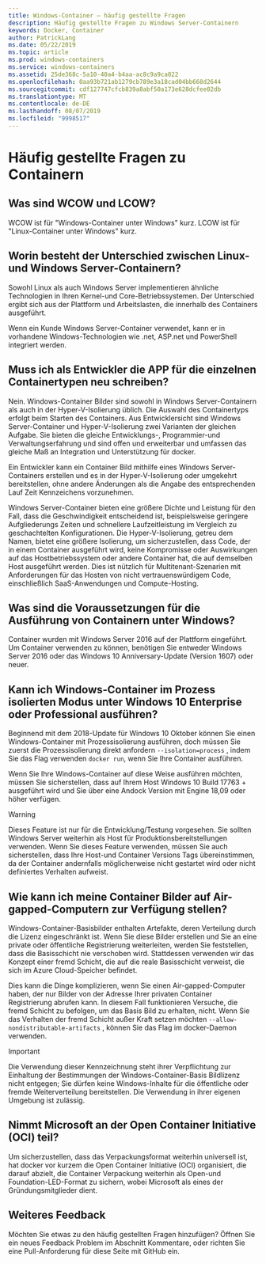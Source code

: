 ```yaml
---
title: Windows-Container – häufig gestellte Fragen
description: Häufig gestellte Fragen zu Windows Server-Containern
keywords: Docker, Container
author: PatrickLang
ms.date: 05/22/2019
ms.topic: article
ms.prod: windows-containers
ms.service: windows-containers
ms.assetid: 25de368c-5a10-40a4-b4aa-ac8c9a9ca022
ms.openlocfilehash: 0aa93b721ab1279cb789e3a18cad04bb668d2644
ms.sourcegitcommit: cdf127747cfcb839a8abf50a173e628dcfee02db
ms.translationtype: MT
ms.contentlocale: de-DE
ms.lasthandoff: 08/07/2019
ms.locfileid: "9998517"
---
```

# <a name="frequently-asked-questions-about-containers"></a>Häufig gestellte Fragen zu Containern

## <a name="what-are-wcow-and-lcow"></a>Was sind WCOW und LCOW?

WCOW ist für "Windows-Container unter Windows" kurz. LCOW ist für "Linux-Container unter Windows" kurz.

## <a name="whats-the-difference-between-linux-and-windows-server-containers"></a>Worin besteht der Unterschied zwischen Linux-und Windows Server-Containern?

Sowohl Linux als auch Windows Server implementieren ähnliche Technologien in Ihren Kernel-und Core-Betriebssystemen. Der Unterschied ergibt sich aus der Plattform und Arbeitslasten, die innerhalb des Containers ausgeführt.  

Wenn ein Kunde Windows Server-Container verwendet, kann er in vorhandene Windows-Technologien wie .net, ASP.net und PowerShell integriert werden.

## <a name="as-a-developer-do-i-have-to-rewrite-my-app-for-each-type-of-container"></a>Muss ich als Entwickler die APP für die einzelnen Containertypen neu schreiben?

Nein. Windows-Container Bilder sind sowohl in Windows Server-Containern als auch in der Hyper-V-Isolierung üblich. Die Auswahl des Containertyps erfolgt beim Starten des Containers. Aus Entwicklersicht sind Windows Server-Container und Hyper-V-Isolierung zwei Varianten der gleichen Aufgabe. Sie bieten die gleiche Entwicklungs-, Programmier-und Verwaltungserfahrung und sind offen und erweiterbar und umfassen das gleiche Maß an Integration und Unterstützung für docker.

Ein Entwickler kann ein Container Bild mithilfe eines Windows Server-Containers erstellen und es in der Hyper-V-Isolierung oder umgekehrt bereitstellen, ohne andere Änderungen als die Angabe des entsprechenden Lauf Zeit Kennzeichens vorzunehmen.

Windows Server-Container bieten eine größere Dichte und Leistung für den Fall, dass die Geschwindigkeit entscheidend ist, beispielsweise geringere Aufgliederungs Zeiten und schnellere Laufzeitleistung im Vergleich zu geschachtelten Konfigurationen. Die Hyper-V-Isolierung, getreu dem Namen, bietet eine größere Isolierung, um sicherzustellen, dass Code, der in einem Container ausgeführt wird, keine Kompromisse oder Auswirkungen auf das Hostbetriebssystem oder andere Container hat, die auf demselben Host ausgeführt werden. Dies ist nützlich für Multitenant-Szenarien mit Anforderungen für das Hosten von nicht vertrauenswürdigem Code, einschließlich SaaS-Anwendungen und Compute-Hosting.

## <a name="what-are-the-prerequisites-for-running-containers-on-windows"></a>Was sind die Voraussetzungen für die Ausführung von Containern unter Windows?

Container wurden mit Windows Server 2016 auf der Plattform eingeführt. Um Container verwenden zu können, benötigen Sie entweder Windows Server 2016 oder das Windows 10 Anniversary-Update (Version 1607) oder neuer.

## <a name="can-i-run-windows-containers-in-process-isolated-mode-on-windows-10-enterprise-or-professional"></a>Kann ich Windows-Container im Prozess isolierten Modus unter Windows 10 Enterprise oder Professional ausführen?

Beginnend mit dem 2018-Update für Windows 10 Oktober können Sie einen Windows-Container mit Prozessisolierung ausführen, doch müssen Sie zuerst die Prozessisolierung direkt anfordern `--isolation=process` , indem Sie das Flag verwenden `docker run`, wenn Sie Ihre Container ausführen.

Wenn Sie Ihre Windows-Container auf diese Weise ausführen möchten, müssen Sie sicherstellen, dass auf Ihrem Host Windows 10 Build 17763 + ausgeführt wird und Sie über eine Andock Version mit Engine 18,09 oder höher verfügen.

> [!WARNING]
> Dieses Feature ist nur für die Entwicklung/Testung vorgesehen. Sie sollten Windows Server weiterhin als Host für Produktionsbereitstellungen verwenden. Wenn Sie dieses Feature verwenden, müssen Sie auch sicherstellen, dass Ihre Host-und Container Versions Tags übereinstimmen, da der Container andernfalls möglicherweise nicht gestartet wird oder nicht definiertes Verhalten aufweist.

## <a name="how-do-i-make-my-container-images-available-on-air-gapped-machines"></a>Wie kann ich meine Container Bilder auf Air-gapped-Computern zur Verfügung stellen?

Windows-Container-Basisbilder enthalten Artefakte, deren Verteilung durch die Lizenz eingeschränkt ist. Wenn Sie diese Bilder erstellen und Sie an eine private oder öffentliche Registrierung weiterleiten, werden Sie feststellen, dass die Basisschicht nie verschoben wird. Stattdessen verwenden wir das Konzept einer fremd Schicht, die auf die reale Basisschicht verweist, die sich im Azure Cloud-Speicher befindet.

Dies kann die Dinge komplizieren, wenn Sie einen Air-gapped-Computer haben, der nur Bilder von der Adresse Ihrer privaten Container Registrierung abrufen kann. In diesem Fall funktionieren Versuche, die fremd Schicht zu befolgen, um das Basis Bild zu erhalten, nicht. Wenn Sie das Verhalten der fremd Schicht außer Kraft setzen möchten `--allow-nondistributable-artifacts` , können Sie das Flag im docker-Daemon verwenden.

> [!IMPORTANT]
> Die Verwendung dieser Kennzeichnung steht ihrer Verpflichtung zur Einhaltung der Bestimmungen der Windows-Container-Basis Bildlizenz nicht entgegen; Sie dürfen keine Windows-Inhalte für die öffentliche oder fremde Weiterverteilung bereitstellen. Die Verwendung in ihrer eigenen Umgebung ist zulässig.

## <a name="is-microsoft-participating-in-the-open-container-initiative-oci"></a>Nimmt Microsoft an der Open Container Initiative (OCI) teil?

Um sicherzustellen, dass das Verpackungsformat weiterhin universell ist, hat docker vor kurzem die Open Container Initiative (OCI) organisiert, die darauf abzielt, die Container Verpackung weiterhin als Open-und Foundation-LED-Format zu sichern, wobei Microsoft als eines der Gründungsmitglieder dient.

## <a name="additional-feedback"></a>Weiteres Feedback

Möchten Sie etwas zu den häufig gestellten Fragen hinzufügen? Öffnen Sie ein neues Feedback Problem im Abschnitt Kommentare, oder richten Sie eine Pull-Anforderung für diese Seite mit GitHub ein.
